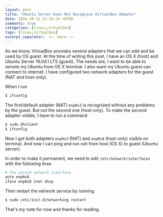 ```yaml
---
layout: post
title: "Ubuntu Server Does Not Recognize VirtualBox Adapter"
date: 2016-10-12 21:25:24 +0700
comments: true
categories: [linux,virtualbox]
tags: [linux,virtualbox]
excerpt_separator:  <!--more-->
---
```


As we know, VirtualBox provides several adapters that we can add and be used by OS guest.
At the time of writing this post, I have an OS X (host) and Ubuntu Server 16.04.1 LTS (guest). The needs are, I want to be able to remote my Ubuntu from OS X terminal. I also want my Ubuntu guest can connect to internet. I have configured two network adapters for the guest (NAT and host-only).

When I run
``` bash
$ ifconfig
```
The first/default adapter (NAT) <code>enp0s3</code> is recognized without any problems by the guest. But not the second one (host-only). To make the second adapter visible, I have to run  a command

``` bash
$ sudo dhclient
$ ifconfig
```

Now I got both adapters <code>enp0s3</code> (NAT) and <code>enp0s8</code> (host-only) visible on terminal. And now I can ping and run ssh from host (OS X) to guest (Ubuntu server).

In order to make it permanent, we need to edit <code>/etc/network/interfaces</code> with the following lines

``` bash
# The second network interface
auto enp0s8
iface enp0s8 inet dhcp

```
Then restart the network service by running

``` bash
$ sudo /etc/init.d/networking restart
```

That's my note for now and thanks for reading.
